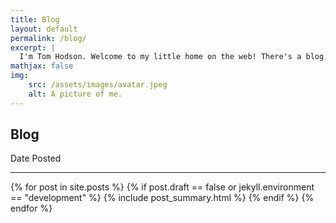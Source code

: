 ```yaml
---
title: Blog
layout: default
permalink: /blog/
excerpt: |
  I'm Tom Hodson. Welcome to my little home on the web! There's a blog, a cv and some projects to look at.
mathjax: false
img:
    src: /assets/images/avatar.jpeg
    alt: A picture of me.
---
```

<section class="title-date-container">
    <h1 class = "highlights">Blog</h1>
    <span class="dt-label">Date Posted</span>
</section>
<hr class="heading">
{% for post in site.posts %}
{% if post.draft == false or jekyll.environment == "development" %}
{% include post_summary.html %}
{% endif %}
{% endfor %}